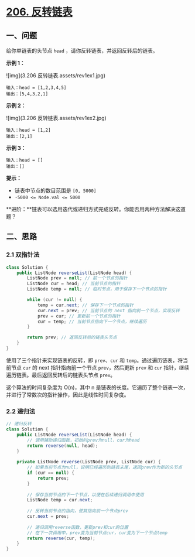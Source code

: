 # [206. 反转链表](https://leetcode.cn/problems/reverse-linked-list/)

## 一、问题

给你单链表的头节点 `head` ，请你反转链表，并返回反转后的链表。

 

**示例 1：**

![img](3.206 反转链表.assets/rev1ex1.jpg)

```
输入：head = [1,2,3,4,5]
输出：[5,4,3,2,1]
```

**示例 2：**

![img](3.206 反转链表.assets/rev1ex2.jpg)

```
输入：head = [1,2]
输出：[2,1]
```

**示例 3：**

```
输入：head = []
输出：[]
```

 

**提示：**

- 链表中节点的数目范围是 `[0, 5000]`
- `-5000 <= Node.val <= 5000`

 

**进阶：**链表可以选用迭代或递归方式完成反转。你能否用两种方法解决这道题？

## 二、思路

### 2.1 双指针法

```java
class Solution {
    public ListNode reverseList(ListNode head) {
        ListNode prev = null; // 前一个节点的指针
        ListNode cur = head; // 当前节点的指针
        ListNode temp = null; // 临时节点，用于保存下一个节点的指针

        while (cur != null) {
            temp = cur.next; // 保存下一个节点的指针
            cur.next = prev; // 当前节点的 next 指向前一个节点，实现反转
            prev = cur; // 更新前一个节点的指针
            cur = temp; // 当前节点指向下一个节点，继续遍历
        }

        return prev; // 返回反转后的链表头节点
    }
}
```

使用了三个指针来实现链表的反转，即 `prev`、`cur` 和 `temp`。通过遍历链表，将当前节点 `cur` 的 next 指针指向前一个节点 `prev`，然后更新 `prev` 和 `cur` 指针，继续遍历链表。最后返回反转后的链表头节点 `prev`。

这个算法的时间复杂度为 O(n)，其中 n 是链表的长度。它遍历了整个链表一次，并进行了常数次的指针操作，因此是线性时间复杂度。

### 2.2 递归法

```java
// 递归反转
class Solution {  
    public ListNode reverseList(ListNode head) {  
        // 调用辅助递归函数，初始时prev为null，cur为head  
        return reverse(null, head);  
    }  
  
    private ListNode reverse(ListNode prev, ListNode cur) {  
        // 如果当前节点为null，说明已经遍历到链表末尾，返回prev作为新的头节点  
        if (cur == null) {  
            return prev;  
        }  
          
        // 保存当前节点的下一个节点，以便在后续递归调用中使用  
        ListNode temp = cur.next;  
          
        // 反转当前节点的指向，使其指向前一个节点prev  
        cur.next = prev;  
          
        // 递归调用reverse函数，更新prev和cur的位置  
        // 在下一次调用中，prev变为当前节点cur，cur变为下一个节点temp  
        return reverse(cur, temp);  
    }  
}
```

